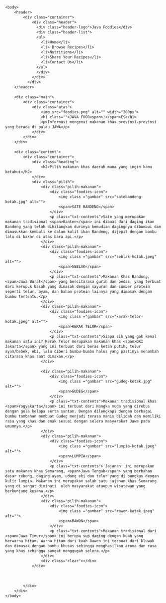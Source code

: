 <!DOCTYPE html>
<html>
    <head>
        <meta charset="utf-8">
        <title>java foodies</title>
        <link rel="stylesheet" href="stylesheet.css">
         <link rel="responsive.css">
    </head>
    
    <body>
        <header>
            <div class="container">
                <div class="header">
                  <div class="header-logo">Java Foodies</div>
                  <div class="header-list">
                  <ul>
                    <li>Home</li>
                    <li> Browse Recipes</li>
                    <li>Nutritions</li>
                    <li>Share Your Recipes</li>
                    <li>Contact Us</li>
                  </ul>
                  </div>
                </div>
              </div>
        </header>

        <div class="main">
            <div class="container">
                <div class="atas">
                    <img src="foodies.png" alt="" width="200px">
                    <h1 class="">JAVA FOOD<span>!</span>ES</h1>
                    <p>Informasi mengenai makanan khas provinsi-provinsi yang berada di pulau JAWA</p>
                </div>
            </div>
        </div>

        <div class="content">
            <div class="container">
                <div class="heading">
                    <h2>Pilih makanan khas daerah mana yang ingin kamu ketahui</h2>
                </div>
                <div class="pilih">
                    <div class="pilih-makanan">
                        <div class="foodies-icon">
                            <img class ="gambar" src="satebandeng-kotak.jpg" alt="">
                            <span>SATE BANDENG</span>
                        </div>
                        <p class="txt-contents">Sate yang merupakan makanan tradisional <span>Banten</span> ini dibuat dari daging ikan Bandeng yang telah dihilangkan durinya kemudian dagingnya dibumbui dan dimasukkan kembali ke dalam kulit ikan Bandeng, dijepit dengan bambu lalu di bakar di atas bara api.</p>
                    </div>
                    <div class="pilih-makanan">
                        <div class="foodies-icon">
                            <img class ="gambar" src="seblak-kotak.jpeg" alt="">
                            <span>SEBLAK</span>
                        </div>
                        <p class="txt-contents">Makanan Khas Bandung, <span>Jawa Barat</span> yang bercitarasa gurih dan pedas, yang terbuat dari kerupuk basah yang dimasak dengan sayuran dan sumber protein seperti telur, ayam, dan bahan protein lainnya yang dimasak dengan bumbu tertentu.</p>
                    </div>
                    <div class="pilih-makanan">
                        <div class="foodies-icon">
                            <img class ="gambar" src="kerak-telor-kotak.jpeg" alt="">
                            <span>KERAK TELOR</span>
                        </div>
                        <p class="txt-contents">Siapa sih yang gak kenal makanan satu ini? Kerak Telor merupakan makanan khas <span>DKI Jakarta</span> yang ini terbuat dari beras ketan putih, telur ayam/bebek, ebi, lalu diberi bumbu-bumbu halus yang pastinya menambah citarasa khas saat dimakan.</p>
                    </div>

                    <div class="pilih-makanan">
                        <div class="foodies-icon">
                            <img class ="gambar" src="gudeg-kotak.jpg" alt="">
                            <span>GUDEG</span>
                        </div>
                        <p class="txt-contents">Makanan tradisional khas <span>Yogyakarta</span> ini terbuat dari Nangka muda yang direbus dengan gula kelapa serta santan. Dengan dilengkapi dengan berbagai bumbu tambahan membuat Gudeg menjadi terasa manis dilidah dan memiliki rasa yang khas dan enak sesuai dengan selera masyarakat Jawa pada umumnya.</p>
                    </div>
                    <div class="pilih-makanan">
                        <div class="foodies-icon">
                            <img class ="gambar" src="lumpia-kotak.jpeg" alt="">
                            <span>LUMPIA</span>
                        </div>
                        <p class="txt-contents">'Jajanan' ini merupakan satu makanan khas Semarang, <span>Jawa Tengah</span> yang berbahan dasar rebung, daging ayam, udang ebi dan telur yang di bungkus dengan kulit lumpia. Makanan ini merupakan salah satu jajanan khas Semarang  yang di sangat diminati  oleh masyarakat ataupun wisatawan yang berkunjung kesana.</p>
                    </div>
                    <div class="pilih-makanan">
                        <div class="foodies-icon">
                            <img class ="gambar" src="rawon-kotak.jpeg" alt="">
                            <span>RAWON</span>
                        </div>
                        <p class="txt-contents">Makanan tradisional dari <span>Jawa Timur</span> ini berupa sup daging dengan kuah yang berwarna hitam. Warna hitam dari kuah Rawon ini terbuat dari kluwak dan dimasak dengan bumbu khusus sehingga menghasilkan aroma dan rasa yang khas sehingga sangat menggugah selera.</p>
                    </div>
                    <div class="clear"></div>
                </div>



            </div>
        </div>
    </body>
</html>

